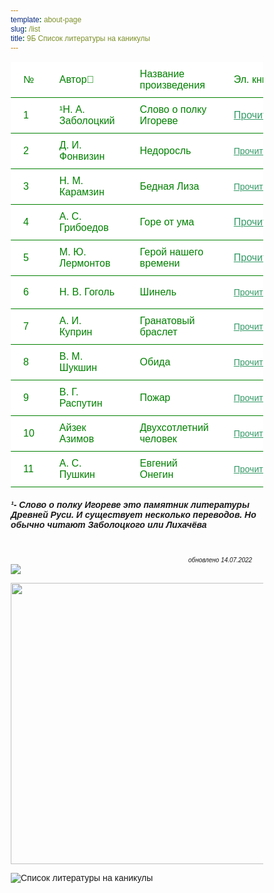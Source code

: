 ```yaml
---
template: about-page
slug: /list
title: 9Б Список литературы на каникулы
---
```

<table>
    <thead>
        <tr>
			<td>№</td>
			<td>Автор🙍</td>
			<td colspan="2">Название произведения&nbsp;</td>
			<td>Эл. книга&nbsp;</td>
			<td>Аудиокнига</td>

<td>Краткое содержание&nbsp;</td>
  </tr>
    </thead>
    <tbody>
		<tr>
			<td>1</td>
			<td>¹Н. А. Заболоцкий<br />
			</td>
			<td colspan="2">Слово о полку Игореве<br />
			</td>
			<td><a href="https://lib.9bstolingymnasium.ml/zabolockiy/web/viewer.html" target="_blank" style="color: rgb(51, 153, 102);">Прочитать</a><br />
			</td>
			<td>
<a href="https://knigavuhe.org/book/slovo-o-polku-igoreve-1/" target="_blank" style="color: rgb(51, 153, 102);">Прослушать</a>
</td>

<td><a href="https://briefly.ru/_/slovo_o_polku_igoreve/" target="_blank" style="color: rgb(51, 153, 102);">Краткое содержание</a><br />
			</td>
		</tr>
		<tr>
			<td>2</td>
			<td>Д. И. Фонвизин</td>
			<td colspan="2">Недоросль</td>
			<td><span style="font-size: 14px; color: red;"><a href="https://lib.9bstolingymnasium.ml/fonvizin/web/viewer.html" target="_blank" style="color: rgb(51, 153, 102);">Прочитать</a></span></td>
			<td><a href="https://knigavuhe.org/book/nedorosl-1/" target="_blank" style="color: rgb(51, 153, 102);">Прослушать</a></td>
<td><a href="https://briefly.ru/fonvizin/nedorosl/" target="_blank" style="color: rgb(51, 153, 102);">Краткое содержание</a><br />
			</td>
		</tr>
		<tr>
			<td>3</td>
			<td>Н. М. Карамзин</td> 
			<td colspan="2">Бедная Лиза<br class="Apple-interchange-newline" />
			</td>
			<td><span style="font-size: 14px; color: red; background-color: rgb(255, 255, 255);"><a href="https://lib.9bstolingymnasium.ml/karamzin/web/viewer.html" target="_blank" style="color: rgb(51, 153, 102);">Прочитать</a></span></td>
			<td><span style="font-size: 14px; color: red;"><a href="https://knigavuhe.org/book/bednaja-liza/" target="_blank" style="color: rgb(51, 153, 102);">Прослушать</a></span></td>
<td><a href="https://briefly.ru/karamzin/bednaja_liza/" target="_blank" style="color: rgb(51, 153, 102);">Краткое содержание</a><br /></td>
		</tr>
		<tr>
			<td>4</td>
			<td>А. С. Грибоедов</td>
			<td colspan="2">Горе от ума</td>
			<td><a href="https://lib.9bstolingymnasium.ml/griboedov/web/viewer.html" target="_blank" style="color: rgb(51, 153, 102);">Прочитать</a></td>
<td><span style="font-size: 14px; color: red;"><a href="https://knigavuhe.org/book/gore-ot-uma-1/" target="_blank" style="color: rgb(51, 153, 102);">Прослушать</a></span></td>
<td><a href="https://briefly.ru/griboedov/gore_ot_uma/" target="_blank" style="color: rgb(51, 153, 102);">Краткое содержание</a><br /></td>
	               </tr>
		<tr>
			<td>5</td>
			<td>М. Ю. Лермонтов</td>
			<td colspan="2">Герой нашего времени</td>
			<td><a href="https://lib.9bstolingymnasium.ml/lermontov/web/viewer.html" target="_blank" style="color: rgb(51, 153, 102);">Прочитать</a></td>
			<td><span style="font-size: 14px; color: red;"><a href="https://knigavuhe.org/book/gerojj-nashego-vremeni-3/" target="_blank" style="color: rgb(51, 153, 102);">Прослушать</a></span></td>
<td><a href="https://briefly.ru/lermontov/geroj_nashego_vremeni/" target="_blank" style="color: rgb(51, 153, 102);">Краткое содержание</a><br /></td>

</tr>
	<tr>
		<td>6</td>
		<td>Н. В. Гоголь</td>
		<td>Шинель</td>
		<td rowspan="1" colspan="2"><span style="font-size: 14px; color: red;"><a href="https://lib.9bstolingymnasium.ml/gogol/web/viewer.html" target="_blank" style="color: rgb(51, 153, 102);">Прочитать</a></span></td>
		<td><span style="font-size: 14px; color: red;"><a href="https://knigavuhe.org/book/shinel/" target="_blank" style="color: rgb(51, 153, 102);">Прослушать</a></span></td>

<td>
<span style="font-size: 14px; color: red;"><a href="https://briefly.ru/gogol/shinel/" target="_blank" style="color: rgb(51, 153, 102);">Краткое содержание</a></span></tr>

</tr>
	<tr>
		<td>7</td>
		<td>А. И. Куприн</td>
		<td colspan="2">Гранатовый браслет</td>
		<td><span style="font-size: 14px; color: red;"><a href="https://lib.9bstolingymnasium.ml/kuprin/web/viewer.html" target="_blank" style="color: rgb(51, 153, 102);">Прочитать</a></span></td>
		<td><span style="font-size: 14px; color: red;"><a href="https://knigavuhe.org/book/granatovyjj-braslet-4/" target="_blank" style="color: rgb(51, 153, 102);">Прослушать</a></span></td>

<td><span style="font-size: 14px; color: red;"><a href="https://briefly.ru/kuprin/braslet/" target="_blank" style="color: rgb(51, 153, 102);">Краткое содержание</a></span></td>
		</tr>
		<tr>
			<td>8</td>
			<td>В. М. Шукшин</td>
			<td colspan="2">Обида</td>
			<td><span style="font-size: 14px; color: red;"><a href="https://lib.9bstolingymnasium.ml/shykshin/web/viewer.html" target="_blank" style="color: rgb(51, 153, 102);">Прочитать</a></span></td>
			<td><span style="font-size: 14px; color: red;"><a href="https://akniga.org/shukshin-vasiliy-obida" target="_blank" style="color: rgb(51, 153, 102);">Прослушать</a></span></td>

<td><span style="font-size: 14px; color: red;"><a href="https://briefly.ru/shukshin/obida/" target="_blank" style="color: rgb(51, 153, 102);">Краткое содержание</a></span></td>
		</tr>
		<tr>
			<td>9</td>
			<td>В. Г. Распутин</td>
			<td colspan="2">Пожар</td>
			<td><span style="font-size: 14px; color: red;"><a href="https://lib.9bstolingymnasium.ml/rasputin/web/viewer.html" target="_blank" style="color: rgb(51, 153, 102);">Прочитать</a></span></td>
			<td><span style="font-size: 14px; color: red;"><a href="https://knigorai.com/books/129652" target="_blank" style="color: rgb(51, 153, 102);">Прослушать</a></span></td>

<td><span style="font-size: 14px; color: red;"><a href="https://briefly.ru/rasputin/pozhar/" target="_blank" style="color: rgb(51, 153, 102);">Краткое содержание</a></span></td>
		</tr>
		<tr>
			<td>10</td>
			<td>Айзек Азимов</td>
			<td colspan="2">Двухсотлетний человек</td>
			<td><span style="font-size: 14px;"><span style="font-size: 14px; color: red;"><a href="https://lib.9bstolingymnasium.ml/azimov/web/viewer.html" target="_blank" style="color: rgb(51, 153, 102);">Прочитать</a></span></span></td>
			<td><span style="font-size: 14px; color: red;"><a href="https://knigavuhe.org/book/dvukhsotletnijj-chelovek-1/" target="_blank" style="color: rgb(51, 153, 102);">Прослушать</a></span></td>
		</tr>
		<tr>
			<td>11</td>
			<td>А. С. Пушкин</td>
			<td colspan="2">Евгений Онегин</td>
			<td><span style="font-size: 14px; color: red;"><a href="https://lib.9bstolingymnasium.ml/pushkin/web/viewer.html" target="_blank" style="color: rgb(51, 153, 102);">Прочитать</a></span></td>
			<td><a href="https://knigavuhe.org/book/evgenijj-onegin-6/" target="_blank" style="color: rgb(51, 153, 102);">Прослушать</a></span></td>

<td><span style="font-size: 14px; color: red;"><a href="https://briefly.ru/pushkin/evgeny_onegin/" target="_blank" style="color: rgb(51, 153, 102);">Краткое содержание</a></span></td>
		</tr>
	</tbody>
</table>
<h5> ¹- Слово о полку Игореве это памятник литературы Древней Руси. И существует несколько переводов. Но обычно читают Заболоцкого или Лихачёва</h5>
<span style="text-align: right;">
<div style="text-align: start;">&nbsp; &nbsp; &nbsp; &nbsp; &nbsp; &nbsp; &nbsp; &nbsp; &nbsp; &nbsp; &nbsp; &nbsp; &nbsp; &nbsp; &nbsp; &nbsp; &nbsp; &nbsp; &nbsp; &nbsp; &nbsp; &nbsp; &nbsp; &nbsp; &nbsp; &nbsp; &nbsp; &nbsp; &nbsp; &nbsp; &nbsp; &nbsp; &nbsp; &nbsp; &nbsp; &nbsp; &nbsp; &nbsp; &nbsp; &nbsp; &nbsp; &nbsp; &nbsp; &nbsp; &nbsp; &nbsp; &nbsp; &nbsp; &nbsp; &nbsp; &nbsp; &nbsp; &nbsp; &nbsp; &nbsp; &nbsp; &nbsp; &nbsp; &nbsp; &nbsp; &nbsp; &nbsp; &nbsp; &nbsp; &nbsp; &nbsp; &nbsp; &nbsp; &nbsp; &nbsp; &nbsp; &nbsp; &nbsp; &nbsp; &nbsp; &nbsp; &nbsp; &nbsp; &nbsp; &nbsp; &nbsp; &nbsp; &nbsp; &nbsp; &nbsp; &nbsp; &nbsp; &nbsp; &nbsp;<span style="font-size: 10px; font-style: italic;">обновлено 14.07.2022</span></div>
</span><a href="https://lib.9bstolingymnasium.ml"><img src="/assets/lib.png"></a>

</span><a href="https://briefly.ru"><img src="/assets/1466783271.jpg" width="450" style=" left=650; right=150;"></a>

<style>
	* {
    box-sizing: border-box;
    font-family: "Avenir", "Helvetica", sans-serif;
}
table {
    border-collapse: collapse;
    text-align: left;
    width: 100%;
		color: green;
}
table tr {
    background: white;
    border-bottom: 1px solid
}
table th, table td {
    padding: 10px 20px;
}
@media(max-width: 800px) {
    table thead {
        left: -9999px;
        position: absolute;
        visibility: hidden;
    }
    table tr {
        border-bottom: 0;
        display: flex;
        flex-direction: row;
        flex-wrap: wrap;
        margin-bottom: 40px;
    }
    table td {
        border: 1px solid;
        margin: 0 -1px -1px 0;
        width: 50%;
				font-color:red;
    }
}
	</style>

![Список литературы на каникулы](https://podruzke.ru/wp-content/uploads/2021/09/0-36.jpg "Список литературы на каникулы")
